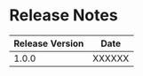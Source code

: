 # Release Notes

<table data-full-width="true"><thead><tr><th>Release Version</th><th>Date</th></tr></thead><tbody><tr><td>1.0.0</td><td>XXXXXX</td></tr></tbody></table>
